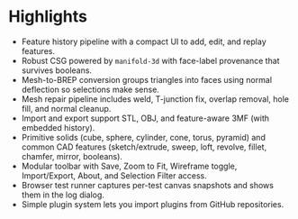 # Highlights

- Feature history pipeline with a compact UI to add, edit, and replay features.
- Robust CSG powered by `manifold-3d` with face-label provenance that survives booleans.
- Mesh-to-BREP conversion groups triangles into faces using normal deflection so selections make sense.
- Mesh repair pipeline includes weld, T-junction fix, overlap removal, hole fill, and normal cleanup.
- Import and export support STL, OBJ, and feature-aware 3MF (with embedded history).
- Primitive solids (cube, sphere, cylinder, cone, torus, pyramid) and common CAD features (sketch/extrude, sweep, loft, revolve, fillet, chamfer, mirror, booleans).
- Modular toolbar with Save, Zoom to Fit, Wireframe toggle, Import/Export, About, and Selection Filter access.
- Browser test runner captures per-test canvas snapshots and shows them in the log dialog.
- Simple plugin system lets you import plugins from GitHub repositories.
